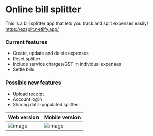 # Online bill splitter
This is a bill splitter app that lets you track and split expenses easily! 
https://ezsplit.netlify.app/

### Current features 
- Create, update and delete expenses
- Reset splitter
- Include service charges/GST in individual expenses
- Settle bills

### Possible new features 
- Upload receipt
- Account login
- Sharing data-populated splitter


Web version             | Mobile version
:-------------------------|:-------------------------
![image](https://github.com/user-attachments/assets/2342d693-e6c9-4e0c-b793-82129fb22fae) |  ![image](https://github.com/user-attachments/assets/111fcb22-d695-49a9-b003-8733c7bd87bc)
